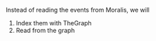 Instead of reading the events from Moralis, we will

1. Index them with TheGraph
2. Read from the graph
